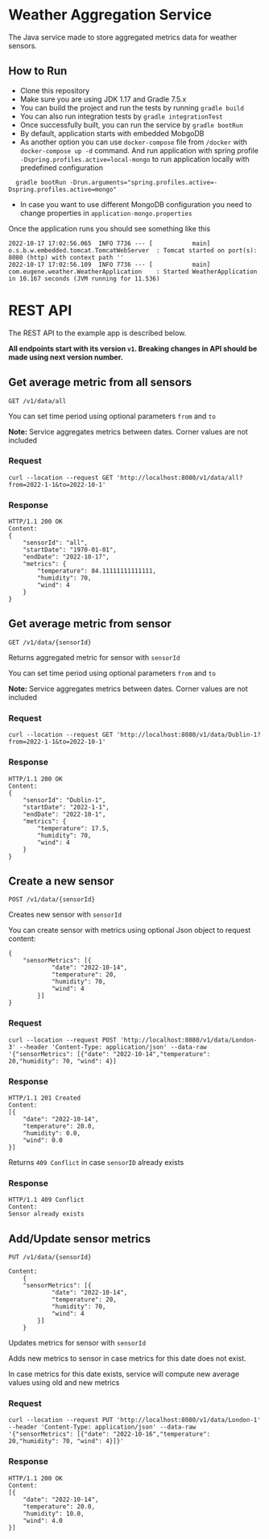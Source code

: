 # Weather Aggregation Service

The Java service made to store aggregated metrics data for weather sensors.

## How to Run

* Clone this repository
* Make sure you are using JDK 1.17 and Gradle 7.5.x
* You can build the project and run the tests by running ```gradle build```
* You can also run integration tests by  ```gradle integrationTest```
* Once successfully built, you can run the service by ```gradle bootRun```
* By default, application starts with embedded MobgoDB
* As another option you can use ```docker-compose``` file from ```/docker``` with ```docker-compose up -d``` command.
  And run application with spring profile``` -Dspring.profiles.active=local-mongo``` to run application locally with
  predefined configuration


```
  gradle bootRun -Drun.arguments="spring.profiles.active=-Dspring.profiles.active=mongo"
```
* In case you want to use different MongoDB configuration you need to change properties in ```application-mongo.properties```

Once the application runs you should see something like this

```
2022-10-17 17:02:56.065  INFO 7736 --- [           main] o.s.b.w.embedded.tomcat.TomcatWebServer  : Tomcat started on port(s): 8080 (http) with context path ''
2022-10-17 17:02:56.109  INFO 7736 --- [           main] com.eugene.weather.WeatherApplication    : Started WeatherApplication in 10.167 seconds (JVM running for 11.536)
```

# REST API

The REST API to the example app is described below.

**All endpoints start with its version `v1`. Breaking changes in API should be made using next version number.**

## Get average metric from all sensors

`GET /v1/data/all`

You can set time period using optional parameters `from` and `to`

**Note:** Service aggregates metrics between dates. Corner values are not included

### Request

    curl --location --request GET 'http://localhost:8080/v1/data/all?from=2022-1-1&to=2022-10-1'

### Response

    HTTP/1.1 200 OK
    Content:
    {
        "sensorId": "all",
        "startDate": "1970-01-01",
        "endDate": "2022-10-17",
        "metrics": {
            "temperature": 84.11111111111111,
            "humidity": 70,
            "wind": 4
        }
    }

## Get average metric from sensor

`GET /v1/data/{sensorId}`

Returns aggregated metric for sensor with `sensorId`

You can set time period using optional parameters `from` and `to`

**Note:** Service aggregates metrics between dates. Corner values are not included

### Request

    curl --location --request GET 'http://localhost:8080/v1/data/Dublin-1?from=2022-1-1&to=2022-10-1'

### Response

    HTTP/1.1 200 OK
    Content:
    {
        "sensorId": "Dublin-1",
        "startDate": "2022-1-1",
        "endDate": "2022-10-1",
        "metrics": {
            "temperature": 17.5,
            "humidity": 70,
            "wind": 4
        }
    }

## Create a new sensor

`POST /v1/data/{sensorId}`

Creates new sensor with `sensorId`

You can create sensor with metrics using optional Json object to request content:

    {
        "sensorMetrics": [{
                "date": "2022-10-14",
                "temperature": 20,
                "humidity": 70,
                "wind": 4
            }]
    }

### Request

    curl --location --request POST 'http://localhost:8080/v1/data/London-3' --header 'Content-Type: application/json' --data-raw '{"sensorMetrics": [{"date": "2022-10-14","temperature": 20,"humidity": 70, "wind": 4}]

### Response

    HTTP/1.1 201 Created
    Content:
    [{
        "date": "2022-10-14",
        "temperature": 20.0,
        "humidity": 0.0,
        "wind": 0.0
    }]

Returns `409 Conflict` in case `sensorID` already exists

### Response

    HTTP/1.1 409 Conflict
    Content:
    Sensor already exists

## Add/Update sensor metrics

`PUT /v1/data/{sensorId}`

    Content:
        {
        "sensorMetrics": [{
                "date": "2022-10-14",
                "temperature": 20,
                "humidity": 70,
                "wind": 4
            }]
        }   

Updates metrics for sensor with `sensorId`

Adds new metrics to sensor in case metrics for this date does not exist.

In case metrics for this date exists, service will compute new average values using old and new metrics

### Request

    curl --location --request PUT 'http://localhost:8080/v1/data/London-1' --header 'Content-Type: application/json' --data-raw '{"sensorMetrics": [{"date": "2022-10-16","temperature": 20,"humidity": 70, "wind": 4}]}'

### Response

    HTTP/1.1 200 OK
    Content:
    [{
        "date": "2022-10-14",
        "temperature": 20.0,
        "humidity": 10.0,
        "wind": 4.0
    }]
